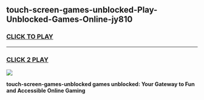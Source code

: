 
## touch-screen-games-unblocked-Play-Unblocked-Games-Online-jy810
<h3>
<a href="https://premium76.site?title=touch-screen-games-unblocked&ref=25A">CLICK TO PLAY</a></h3>
<hr>

<h3>
<a href="https://premium76.site?title=touch-screen-games-unblocked&ref=25A">CLICK 2 PLAY</a>
  
</h3>

<a href="https://premium76.site?title=touch-screen-games-unblocked&ref=25A"><img src="https://clearcache.store/games.png"></a>


**touch-screen-games-unblocked games unblocked: Your Gateway to Fun and Accessible Online Gaming**
